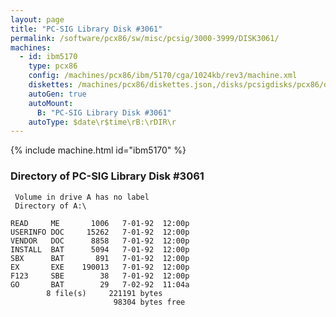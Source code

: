 ```yaml
---
layout: page
title: "PC-SIG Library Disk #3061"
permalink: /software/pcx86/sw/misc/pcsig/3000-3999/DISK3061/
machines:
  - id: ibm5170
    type: pcx86
    config: /machines/pcx86/ibm/5170/cga/1024kb/rev3/machine.xml
    diskettes: /machines/pcx86/diskettes.json,/disks/pcsigdisks/pcx86/diskettes.json
    autoGen: true
    autoMount:
      B: "PC-SIG Library Disk #3061"
    autoType: $date\r$time\rB:\rDIR\r
---
```


{% include machine.html id="ibm5170" %}

### Directory of PC-SIG Library Disk #3061

     Volume in drive A has no label
     Directory of A:\

    READ     ME       1006   7-01-92  12:00p
    USERINFO DOC     15262   7-01-92  12:00p
    VENDOR   DOC      8858   7-01-92  12:00p
    INSTALL  BAT      5094   7-01-92  12:00p
    SBX      BAT       891   7-01-92  12:00p
    EX       EXE    190013   7-01-92  12:00p
    F123     SBE        38   7-01-92  12:00p
    GO       BAT        29   7-02-92  11:04a
            8 file(s)     221191 bytes
                           98304 bytes free
